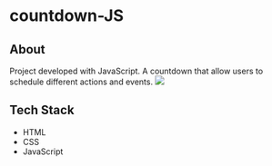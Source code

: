 # countdown-JS

## About
Project developed with JavaScript. A countdown that allow users to schedule different actions and events.
<img src="https://github.com/TauDuque/countdown-JS/blob/main/countdown.gif" />


## Tech Stack
<ul>
  <li> HTML
    <li> CSS
      <li> JavaScript
        </ul>
